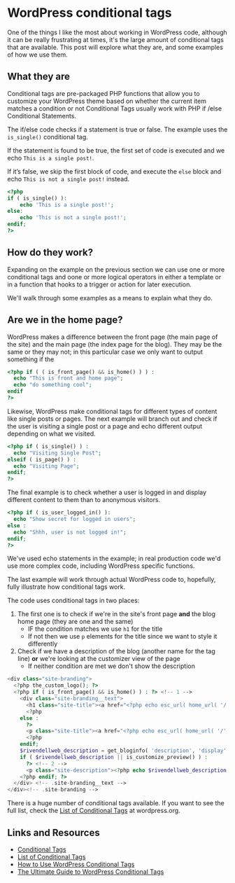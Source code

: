 # WordPress conditional tags

One of the things I like the most about working in WordPress code, although it can be really frustrating at times, it's the large amount of conditional tags that are available. This post will explore what they are, and some examples of how we use them.

## What they are

Conditional tags are pre-packaged PHP functions that allow you to customize your WordPress theme based on whether the current item matches a condition or not Conditional Tags usually work with PHP if /else Conditional Statements.

The if/else code checks if a statement is true or false. The example uses the `is_single()` conditional tag.

If the statement is found to be true, the first set of code is executed and we echo `This is a single post!`.

If it’s false, we skip the first block of code, and execute the `else` block and echo `This is not a single post!` instead.

```php
<?php
if ( is_single() ):
    echo 'This is a single post!';
else:
    echo 'This is not a single post!';
endif;
?>
```

## How do they work?

Expanding on the example on the previous section we can use one or more conditional tags and oone or more logical operators in either a template or in a function that hooks to a trigger or action for later execution.

We'll walk through some examples as a means to explain what they do.

## Are we in the home page?

WordPress makes a difference between the front page (the main page of the site) and the main page (the index page for the blog). They may be the same or they may not; in this particular case we only want to output something if the

```php
<?php if ( ( is_front_page() && is_home() ) ) :
  echo "This is front and home page";
  echo "do something cool";
endif
?>
```

Likewise, WordPress make conditional tags for different types of content like single posts or pages. The next example will branch out and check if the user is visiting a single post or a page and echo different output depending on what we visited.

```php
<?php if ( is_single() ) :
  echo "Visiting Single Post";
elseif ( is_page() ) :
  echo "Visiting Page";
endif;
?>
```

The final example is to check whether a user is logged in and display different content to them than to anonymous visitors.

```php
<?php if ( is_user_logged_in() ):
  echo "Show secret for logged in users";
else :
  echo "Shhh, user is not logged in!";
endif;
?>
```

We've used echo statements in the example; in real production code we'd use more complex code, including WordPress specific functions.

The last example will work through actual WordPress code to, hopefully, fully illustrate how conditional tags work.

The code uses conditional tags in two places:

1. The first one is to check if we're in the site's front page **and** the blog home page (they are one and the same)
   * IF the condition matches we use `h1` for the title
   * If not then we use `p` elements for the title since we want to style it differently
2. Check if we have a description of the blog (another name for the tag line) **or** we're looking at the customizer view of the page
   * If neither condition are met we don't show the description

```php
<div class="site-branding">
  <?php the_custom_logo(); ?>
  <?php if ( is_front_page() && is_home() ) : ?> <!-- 1 -->
    <div class="site-branding__text">
      <h1 class="site-title"><a href="<?php echo esc_url( home_url( '/' ) ); ?>" rel="home"><?php bloginfo( 'name' ); ?></a></h1>
      <?php
    else :
      ?>
      <p class="site-title"><a href="<?php echo esc_url( home_url( '/' ) ); ?>" rel="home"><?php bloginfo( 'name' ); ?></a></p>
      <?php
    endif;
    $rivendellweb_description = get_bloginfo( 'description', 'display' );
    if ( $rivendellweb_description || is_customize_preview() ) :
      ?> <!-- 2 -->
      <p class="site-description"><?php echo $rivendellweb_description; /* WPCS: xss ok. */ ?></p>
    <?php endif; ?>
  </div> <!-- .site-branding__text -->
</div><!-- .site-branding -->
```

There is a huge number of conditional tags available. If you want to see the full list, check the [List of Conditional Tags](https://developer.wordpress.org/themes/references/list-of-conditional-tags/) at wordpress.org.

## Links and Resources

* [Conditional Tags](https://developer.wordpress.org/themes/basics/conditional-tags/)
* [List of Conditional Tags](https://developer.wordpress.org/themes/references/list-of-conditional-tags/)
* [How to Use WordPress Conditional Tags](https://wpshout.com/wordpress-conditional-tags/)
* [The Ultimate Guide to WordPress Conditional Tags](https://www.isitwp.com/ultimate-guide-wordpress-conditional-tags/)
